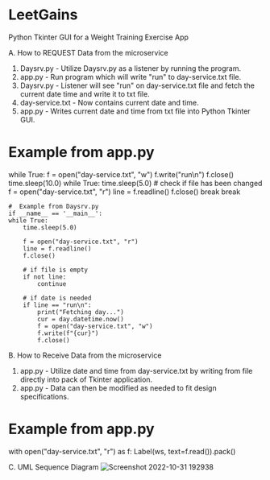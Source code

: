 # LeetGains
Python Tkinter GUI for a Weight Training Exercise App

A. How to REQUEST Data from the microservice
  1. Daysrv.py - Utilize Daysrv.py as a listener by running the program.
  2. app.py - Run program which will write "run" to day-service.txt file.
  3. Daysrv.py - Listener will see "run" on day-service.txt file and fetch the current date time and write it to txt file.
  4. day-service.txt - Now contains current date and time.
  5. app.py - Writes current date and time from txt file into Python Tkinter GUI.
  
  #  Example from app.py
  while True:
    f = open("day-service.txt", "w")
    f.write("run\n")
    f.close()
    time.sleep(10.0)
    while True:
        time.sleep(5.0)
        # check if file has been changed
        f = open("day-service.txt", "r")
        line = f.readline()
        f.close()
        break
    break
    
    #  Example from Daysrv.py
    if __name__ == '__main__':
    while True:
        time.sleep(5.0)

        f = open("day-service.txt", "r")
        line = f.readline()
        f.close()

        # if file is empty
        if not line:
            continue

        # if date is needed
        if line == "run\n":
            print("Fetching day...")
            cur = day.datetime.now()
            f = open("day-service.txt", "w")
            f.write(f"{cur}")
            f.close()

B. How to Receive Data from the microservice
  1. app.py - Utilize date and time from day-service.txt by writing from file directly into pack of Tkinter application.
  2. app.py - Data can then be modified as needed to fit design specifications.

  #  Example from app.py
  with open("day-service.txt", "r") as f:
    Label(ws, text=f.read()).pack()
    
C. UML Sequence Diagram
![Screenshot 2022-10-31 192938](https://user-images.githubusercontent.com/77022804/199146991-ba2da5d4-6e08-4308-b6bc-7d72ebe3f309.jpg)
